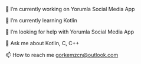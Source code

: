 🔭 I’m currently working on Yorumla Social Media App

🌱 I’m currently learning Kotlin

🤝 I’m looking for help with Yorumla Social Media App

💬 Ask me about Kotlin, C, C++

📫 How to reach me gorkemzcn@outlook.com

